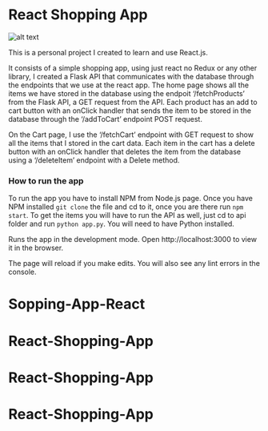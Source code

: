 # React Shopping App

![alt text](https://lh4.googleusercontent.com/CIB-90EhH-87EOIIc_zCQV9hYLZ1JKJU6CQtCaNailJW__vq6TkE77jUVh5NoPnEVyigEXIRcy3AYa_tx3Wa_0_VS4u1Hh7ymK8a5D5gK7AvD8iB1dponjrdBF_wHyDZss1WFtEN)

This is a personal project I created to learn and use React.js.

It consists of a simple shopping app, using just react no Redux or any other library, I created a Flask API that communicates with the database through the endpoints that we use at the react app. The home page shows all the items we have stored in the database using the endpoit ‘/fetchProducts’ from the Flask API, a GET request from the API. Each product has an add to cart button with an onClick handler that sends the item to be stored in the database through the ‘/addToCart’ endpoint POST request. 

On the Cart page, I use the ‘/fetchCart’ endpoint with GET request to show all the items that I stored in the cart data. Each item in the cart has a delete button with an onClick handler that deletes the item from the database using a ‘/deleteItem’ endpoint with a Delete method.

### How to run the app

To run the app you have to install NPM from Node.js page. Once you have NPM installed `git clone` the file and cd to it, once you are there run `npm start`.
To get the items you will have to run the API as well, just cd to api folder and run `python app.py`. You will need to have Python installed.



Runs the app in the development mode.
Open http://localhost:3000 to view it in the browser.

The page will reload if you make edits.
You will also see any lint errors in the console.
# Sopping-App-React
# React-Shopping-App
# React-Shopping-App
# React-Shopping-App
